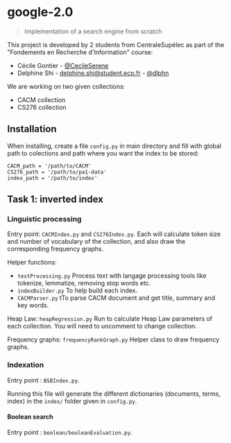 # google-2.0

> Implementation of a search engine from scratch

This project is developed by 2 students from CentraleSupélec as part of the "Fondements en Recherche d'Information" course:
- Cécile Gontier - [@CecileSerene](https://github.com/CecileSerene)
- Delphine Shi - [delphine.shi@student.ecp.fr](mailto:delphine.shi@student.ecp.fr) - [@dlphn](https://github.com/dlphn)

We are working on two given collections:

- CACM collection
- CS276 collection

## Installation
When installing, create a file `config.py` in main directory and fill with global path to colections and path where you want the index to be stored:
```
CACM_path = '/path/to/CACM'
CS276_path = '/path/to/pa1-data'
index_path = '/path/to/index'
```

## Task 1: inverted index

### Linguistic processing

Entry point: `CACMIndex.py` and `CS276Index.py`. Each will calculate token size and number of vocabulary of the collection, and also draw the corresponding frequency graphs.

Helper functions:

- `textProcessing.py` Process text with langage processing tools like tokenize, lemmatize, removing stop words etc.
- `indexBuilder.py` To help build each index.
- `CACMParser.py` tTo parse CACM document and get title, summary and key words.

Heap Law: `heapRegression.py` Run to calculate Heap Law parameters of each collection. You will need to uncomment to change collection.

Frequency graphs: `frequencyRankGraph.py` Helper class to draw frequency graphs.


### Indexation

Entry point : `BSBIndex.py`.

Running this file will generate the different dictionaries (documents, terms, index) in the `index/` folder given in `config.py`.

#### Boolean search

Entry point : `boolean/booleanEvaluation.py`.
